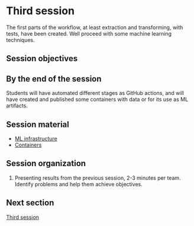 # Third session

The first parts of the workflow, at least extraction and transforming, with
tests, have been created. Well proceed with some machine learning techniques.

## Session objectives

## By the end of the session

Students will have automated different stages as GitHub actions, and will have
created and published some containers with data or for its use as ML artifacts.

## Session material

* [ML infrastructure](https://jj.github.io/nova-mlops/04.Infra)
* [Containers](https://jj.github.io/nova-mlops/05.Containers)

## Session organization

1. Presenting results from the previous session, 2-3 minutes per
   team. Identify  problems and help them achieve objectives.

## Next section

[Third session](03.md)
